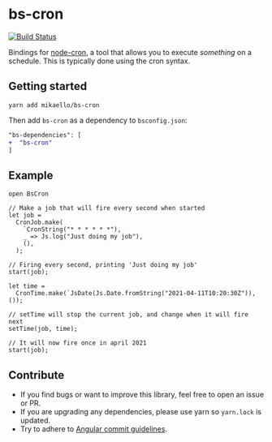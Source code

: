 # bs-cron

[![Build Status](https://travis-ci.org/mikaello/bs-node-cron.svg?branch=master)](https://travis-ci.org/mikaello/bs-node-cron)

Bindings for [node-cron](https://github.com/kelektiv/node-cron), a tool that allows you to execute _something_ on a schedule. This is typically done using the cron syntax.

## Getting started

```
yarn add mikaello/bs-cron
```

Then add `bs-cron` as a dependency to `bsconfig.json`:

```diff
"bs-dependencies": [
+  "bs-cron"
]
```

## Example

```reason
open BsCron

// Make a job that will fire every second when started
let job =
  CronJob.make(
    `CronString("* * * * * *"),
    _ => Js.log("Just doing my job"),
    (),
  );

// Firing every second, printing 'Just doing my job'
start(job);

let time =
  CronTime.make(`JsDate(Js.Date.fromString("2021-04-11T10:20:30Z")), ());

// setTime will stop the current job, and change when it will fire next
setTime(job, time);

// It will now fire once in april 2021
start(job);
```

## Contribute

- If you find bugs or want to improve this library, feel free to open an issue or PR.
- If you are upgrading any dependencies, please use yarn so `yarn.lock` is updated.
- Try to adhere to [Angular commit guidelines](https://github.com/angular/angular.js/blob/master/DEVELOPERS.md#-git-commit-guideline).
